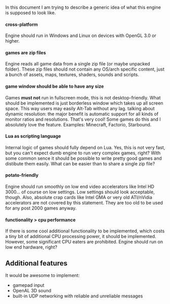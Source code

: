 In this document I am trying to describe a generic idea of what this engine
is supposed to look like.

#### cross-platform
Engine should run in Windows and Linux on devices with OpenGL 3.0 or higher.

#### games are zip files
Engine reads all game data from a single zip file (or maybe unpacked folder).
These zip files should not contain any OS/arch specific content, just a bunch
of assets, maps, textures, shaders, sounds and scripts.

#### game window should be able to have any size
Games **must not** run in fullscreen mode, this is not desktop-friendly. What
should be implemented is just borderless window which takes up all screen space.
This way users may easily Alt-Tab without any lag. talking about dynamic
resolution: the major benefit is automatic support for all kinds of monitor
ratios and resolutions. That's very cool! Some games do this and I absolutely
love the feature. Examples: Minecraft, Factorio, Starbound.

#### Lua as scripting language
Internal logic of games should fully depend on Lua. Yes, this is not very fast,
but you can't expect dumb engine to run very complex games, right? With some
common sence it should be possible to write pretty good games and distibute them
easily. What can be easier than to share a single zip file?

#### potato-friendly
Engine should run smoothly on low end video accelerators like Intel HD 3000...
of course on low settings. Low settings should look acceptable, though. Also,
absolute crap cards like Intel GMA or very old ATI/nVidia accelerators are not
covered by this statement. They are too old to be used for any post 2000 games
anyway.

#### functionality > cpu performance
If there is some cool additional functionality to be implemented, which costs a
tiny bit of additional CPU processing power, it should be implemented. However,
some significant CPU eaters are prohibited. Engine should run on low end
hardware, right?

## Additional features
It would be awesome to implement:
- gamepad input
- OpenAL 3D sound
- built-in UDP networking with reliable and unreliable messages
